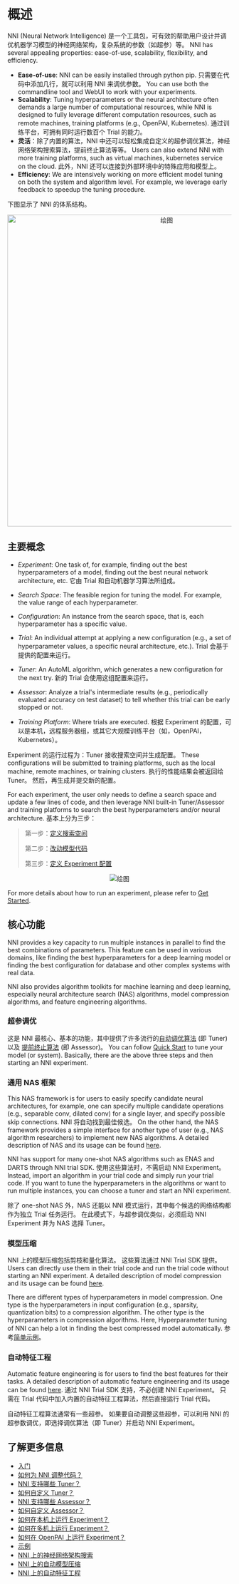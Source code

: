 # 概述

NNI (Neural Network Intelligence) 是一个工具包，可有效的帮助用户设计并调优机器学习模型的神经网络架构，复杂系统的参数（如超参）等。 NNI has several appealing properties: ease-of-use, scalability, flexibility, and efficiency.

* **Ease-of-use**: NNI can be easily installed through python pip. 只需要在代码中添加几行，就可以利用 NNI 来调优参数。 You can use both the commandline tool and WebUI to work with your experiments.
* **Scalability**: Tuning hyperparameters or the neural architecture often demands a large number of computational resources, while NNI is designed to fully leverage different computation resources, such as remote machines, training platforms (e.g., OpenPAI, Kubernetes). 通过训练平台，可拥有同时运行数百个 Trial 的能力。
* **灵活**：除了内置的算法，NNI 中还可以轻松集成自定义的超参调优算法，神经网络架构搜索算法，提前终止算法等等。 Users can also extend NNI with more training platforms, such as virtual machines, kubernetes service on the cloud. 此外，NNI 还可以连接到外部环境中的特殊应用和模型上。
* **Efficiency**: We are intensively working on more efficient model tuning on both the system and algorithm level. For example, we leverage early feedback to speedup the tuning procedure.

下图显示了 NNI 的体系结构。

<p align="center">
<img src="https://user-images.githubusercontent.com/23273522/51816536-ed055580-2301-11e9-8ad8-605a79ee1b9a.png" alt="绘图" width="700"/>
</p>

## 主要概念

* *Experiment*: One task of, for example, finding out the best hyperparameters of a model, finding out the best neural network architecture, etc. 它由 Trial 和自动机器学习算法所组成。

* *Search Space*: The feasible region for tuning the model. For example, the value range of each hyperparameter.

* *Configuration*: An instance from the search space, that is, each hyperparameter has a specific value.

* *Trial*: An individual attempt at applying a new configuration (e.g., a set of hyperparameter values, a specific neural architecture, etc.). Trial 会基于提供的配置来运行。

* *Tuner*: An AutoML algorithm, which generates a new configuration for the next try. 新的 Trial 会使用这组配置来运行。

* *Assessor*: Analyze a trial's intermediate results (e.g., periodically evaluated accuracy on test dataset) to tell whether this trial can be early stopped or not.

* *Training Platform*: Where trials are executed. 根据 Experiment 的配置，可以是本机，远程服务器组，或其它大规模训练平台（如，OpenPAI，Kubernetes）。

Experiment 的运行过程为：Tuner 接收搜索空间并生成配置。 These configurations will be submitted to training platforms, such as the local machine, remote machines, or training clusters. 执行的性能结果会被返回给 Tuner。 然后，再生成并提交新的配置。

For each experiment, the user only needs to define a search space and update a few lines of code, and then leverage NNI built-in Tuner/Assessor and training platforms to search the best hyperparameters and/or neural architecture. 基本上分为三步：

> 第一步：[定义搜索空间](Tutorial/SearchSpaceSpec.md)
> 
> 第二步：[改动模型代码](TrialExample/Trials.md)
> 
> 第三步：[定义 Experiment 配置](Tutorial/ExperimentConfig.md)

<p align="center">
<img src="https://user-images.githubusercontent.com/23273522/51816627-5d13db80-2302-11e9-8f3e-627e260203d5.jpg" alt="绘图"/>
</p>

For more details about how to run an experiment, please refer to [Get Started](Tutorial/QuickStart.md).

## 核心功能

NNI provides a key capacity to run multiple instances in parallel to find the best combinations of parameters. This feature can be used in various domains, like finding the best hyperparameters for a deep learning model or finding the best configuration for database and other complex systems with real data.

NNI also provides algorithm toolkits for machine learning and deep learning, especially neural architecture search (NAS) algorithms, model compression algorithms, and feature engineering algorithms.

### 超参调优

这是 NNI 最核心、基本的功能，其中提供了许多流行的[自动调优算法](Tuner/BuiltinTuner.md) (即 Tuner) 以及 [提前终止算法](Assessor/BuiltinAssessor.md) (即 Assessor)。 You can follow [Quick Start](Tutorial/QuickStart.md) to tune your model (or system). Basically, there are the above three steps and then starting an NNI experiment.

### 通用 NAS 框架

This NAS framework is for users to easily specify candidate neural architectures, for example, one can specify multiple candidate operations (e.g., separable conv, dilated conv) for a single layer, and specify possible skip connections. NNI 将自动找到最佳候选。 On the other hand, the NAS framework provides a simple interface for another type of user (e.g., NAS algorithm researchers) to implement new NAS algorithms. A detailed description of NAS and its usage can be found [here](NAS/Overview.md).

NNI has support for many one-shot NAS algorithms such as ENAS and DARTS through NNI trial SDK. 使用这些算法时，不需启动 NNI Experiment。 Instead, import an algorithm in your trial code and simply run your trial code. If you want to tune the hyperparameters in the algorithms or want to run multiple instances, you can choose a tuner and start an NNI experiment.

除了 one-shot NAS 外，NAS 还能以 NNI 模式运行，其中每个候选的网络结构都作为独立 Trial 任务运行。 在此模式下，与超参调优类似，必须启动 NNI Experiment 并为 NAS 选择 Tuner。

### 模型压缩

NNI 上的模型压缩包括剪枝和量化算法。 这些算法通过 NNI Trial SDK 提供。 Users can directly use them in their trial code and run the trial code without starting an NNI experiment. A detailed description of model compression and its usage can be found [here](Compressor/Overview.md).

There are different types of hyperparameters in model compression. One type is the hyperparameters in input configuration (e.g., sparsity, quantization bits) to a compression algorithm. The other type is the hyperparameters in compression algorithms. Here, Hyperparameter tuning of NNI can help a lot in finding the best compressed model automatically. 参考[简单示例](Compressor/AutoCompression.md)。

### 自动特征工程

Automatic feature engineering is for users to find the best features for their tasks. A detailed description of automatic feature engineering and its usage can be found [here](FeatureEngineering/Overview.md). 通过 NNI Trial SDK 支持，不必创建 NNI Experiment。 只需在 Trial 代码中加入内置的自动特征工程算法，然后直接运行 Trial 代码。

自动特征工程算法通常有一些超参。 如果要自动调整这些超参，可以利用 NNI 的超参数调优，即选择调优算法（即 Tuner）并启动 NNI Experiment。

## 了解更多信息

* [入门](Tutorial/QuickStart.md)
* [如何为 NNI 调整代码？](TrialExample/Trials.md)
* [NNI 支持哪些 Tuner？](Tuner/BuiltinTuner.md)
* [如何自定义 Tuner？](Tuner/CustomizeTuner.md)
* [NNI 支持哪些 Assessor？](Assessor/BuiltinAssessor.md)
* [如何自定义 Assessor？](Assessor/CustomizeAssessor.md)
* [如何在本机上运行 Experiment？](TrainingService/LocalMode.md)
* [如何在多机上运行 Experiment？](TrainingService/RemoteMachineMode.md)
* [如何在 OpenPAI 上运行 Experiment？](TrainingService/PaiMode.md)
* [示例](TrialExample/MnistExamples.md)
* [NNI 上的神经网络架构搜索](NAS/Overview.md)
* [NNI 上的自动模型压缩](Compressor/Overview.md)
* [NNI 上的自动特征工程](FeatureEngineering/Overview.md)